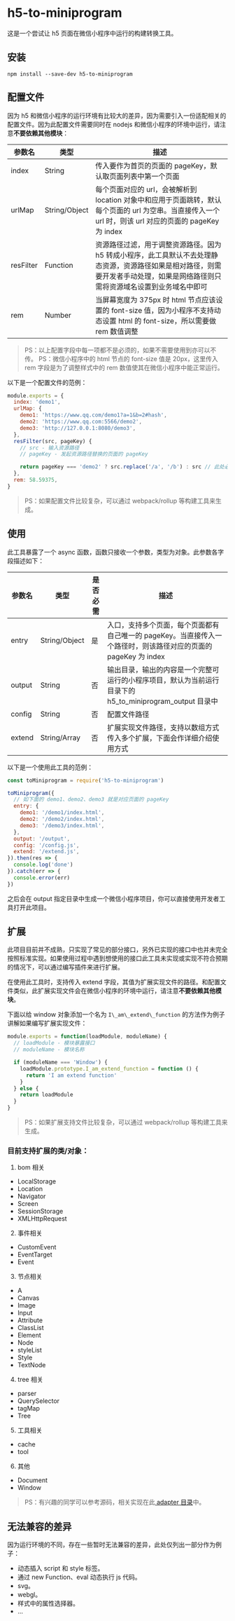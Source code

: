 # h5-to-miniprogram

这是一个尝试让 h5 页面在微信小程序中运行的构建转换工具。

## 安装

```
npm install --save-dev h5-to-miniprogram
```

## 配置文件

因为 h5 和微信小程序的运行环境有比较大的差异，因为需要引入一份适配相关的配置文件。因为此配置文件需要同时在 nodejs 和微信小程序的环境中运行，请注意**不要依赖其他模块**：

| 参数名 | 类型 | 描述 |
|---|---|---|
| index | String | 传入要作为首页的页面的 pageKey，默认取页面列表中第一个页面 |
| urlMap | String/Object | 每个页面对应的 url，会被解析到 location 对象中和应用于页面跳转，默认每个页面的 url 为空串。当直接传入一个 url 时，则该 url 对应的页面的 pageKey 为 index |
| resFilter | Function | 资源路径过滤，用于调整资源路径。因为 h5 转成小程序，此工具默认不去处理静态资源，资源路径如果是相对路径，则需要开发者手动处理，如果是网络路径则只需将资源域名设置到业务域名中即可 |
| rem | Number | 当屏幕宽度为 375px 时 html 节点应该设置的 font-size 值，因为小程序不支持动态设置 html 的 font-size，所以需要做 rem 数值调整 |

> PS：以上配置字段中每一项都不是必须的，如果不需要使用到亦可以不传。
> PS：微信小程序中的 html 节点的 font-size 值是 20px，这里传入 rem 字段是为了调整样式中的 rem 数值使其在微信小程序中能正常运行。

以下是一个配置文件的范例：

```js
module.exports = {
  index: 'demo1',
  urlMap: {
    demo1: 'https://www.qq.com/demo1?a=1&b=2#hash',
    demo2: 'https://www.qq.com:5566/demo2',
    demo3: 'http://127.0.0.1:8080/demo3',
  },
  resFilter(src, pageKey) {
    // src - 输入资源路径
    // pageKey - 发起资源路径替换的页面的 pageKey

    return pageKey === 'demo2' ? src.replace('/a', '/b') : src // 此处必须返回一个资源路径
  },
  rem: 58.59375,
}
```

> PS：如果配置文件比较复杂，可以通过 webpack/rollup 等构建工具来生成。

## 使用

此工具暴露了一个 async 函数，函数只接收一个参数，类型为对象。此参数各字段描述如下：

| 参数名 | 类型 | 是否必需 | 描述 |
|---|---|---|---|
| entry | String/Object | 是 | 入口，支持多个页面，每个页面都有自己唯一的 pageKey。当直接传入一个路径时，则该路径对应的页面的 pageKey 为 index |
| output | String | 否 | 输出目录，输出的内容是一个完整可运行的小程序项目，默认为当前运行目录下的 h5\_to\_miniprogram\_output 目录中 |
| config | String | 否 | 配置文件路径 |
| extend | String/Array | 否 | 扩展实现文件路径，支持以数组方式传入多个扩展，下面会作详细介绍使用方式 |

以下是一个使用此工具的范例：

```js
const toMiniprogram = require('h5-to-miniprogram')

toMiniprogram({
  // 如下面的 demo1、demo2、demo3 就是对应页面的 pageKey
  entry: {
    demo1: '/demo1/index.html',
    demo2: '/demo2/index.html',
    demo3: '/demo3/index.html',
  },
  output: '/output',
  config: '/config.js',
  extend: '/extend.js',
}).then(res => {
  console.log('done')
}).catch(err => {
  console.error(err)
})
```

之后会在 output 指定目录中生成一个微信小程序项目，你可以直接使用开发者工具打开此项目。

## 扩展

此项目目前并不成熟，只实现了常见的部分接口，另外已实现的接口中也并未完全按照标准实现。如果使用过程中遇到想使用的接口此工具未实现或实现不符合预期的情况下，可以通过编写插件来进行扩展。

在使用此工具时，支持传入 extend 字段，其值为扩展实现文件的路径。和配置文件类似，此扩展实现文件会在微信小程序的环境中运行，请注意**不要依赖其他模块**。

下面以给 window 对象添加一个名为 `I\_am\_extend\_function` 的方法作为例子讲解如果编写扩展实现文件：

```js
module.exports = function(loadModule, moduleName) {
  // loadModule - 模块暴露接口
  // moduleName - 模块名称

  if (moduleName === 'Window') {
    loadModule.prototype.I_am_extend_function = function () {
      return 'I am extend function'
    }
  } else {
    return loadModule
  }
}
```

> PS：如果扩展支持文件比较复杂，可以通过 webpack/rollup 等构建工具来生成。

### 目前支持扩展的类/对象：

1. bom 相关

* LocalStorage
* Location
* Navigator
* Screen
* SessionStorage
* XMLHttpRequest

2. 事件相关

* CustomEvent
* EventTarget
* Event

3. 节点相关

* A
* Canvas
* Image
* Input
* Attribute
* ClassList
* Element
* Node
* styleList
* Style
* TextNode

4. tree 相关

* parser
* QuerySelector
* tagMap
* Tree

5. 工具相关

* cache
* tool

6. 其他

* Document
* Window

> PS：有兴趣的同学可以参考源码，相关实现在此[ adapter 目录](./src/template/adapter/)中。

## 无法兼容的差异

因为运行环境的不同，存在一些暂时无法兼容的差异，此处仅列出一部分作为例子：

* 动态插入 script 和 style 标签。
* 通过 new Function、eval 动态执行 js 代码。
* svg。
* webgl。
* 样式中的属性选择器。
* ...
